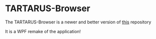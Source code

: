 # TARTARUS-Browser

<p>The TARTARUS-Browser is a newer and better version of <a href="https://github.com/Link4real/Tartarus-Browser-old">this</a> repository</p>

It is a WPF remake of the application!
